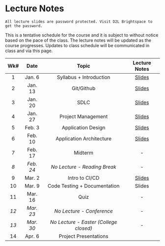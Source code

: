 # Lecture Notes

```{warning}
All lecture slides are password protected. Visit D2L Brightspace to get the password.
```
This is a tentative schedule for the course and it is subject to without notice based on the pace of the class. The lecture notes will be updated as the course progresses. Updates to class schedule will be communicated in class and via this page.


| **Wk#** | **Date** | **Topic** | **Lecture Notes** |
|:---:|:---:|:---:|:---:|
| 1 | Jan. 6 | Syllabus + Introduction | [Slides](https://jstrieb.github.io/link-lock/#eyJ2IjoiMC4wLjEiLCJlIjoid3plN3NRaHVWU3d3b3hia2lVaFZKSE13bitMVm1EZk1oaWZjNGZtZERDMDQ0RmRRekN3S29Bc2czMjNTam16ZjJ3SjBmL2NaRjVUWjg2eTFHTStTU3lzYkhlYjJ5U3BSRXArZGlOSnBRQlZ2ZGsvNDVRYS9yYSt3ait2NENjdFZ0ekJ0SFYvVDIyeFRJOXVQTkF6K1h5UldZYzA9IiwicyI6IkZjMWhnRTdZNkZFWitsaGJBZ20yeGc9PSIsImkiOiJsT2E5Z2RnamhQbjI0cFpFIn0=) |
| 2 | Jan. 13 | Git/Github | [Slides](https://jstrieb.github.io/link-lock/#eyJ2IjoiMC4wLjEiLCJlIjoiRzJBVWN3Rnk5VTVqTWNsODNwZVRWSHlmNWJFR1pzbkpTRFdWcXdOa3JOSkJDTE9MTkdMbURqdDBrN1RFNGtDczZqK2JXWVB4Sjk4NlRIOWU2alg1QVlRQTJHS2tVbU01NHRkUkE0TzNOMjVxb3dOcUsvV2h6M0VLZEFPSm5YRHl3aCtGb0U4NGpwRGdyak9RS1NKYTdlT21NdGc9IiwicyI6InBwNzJTVmdSbGZXM1BWeWUrYi85U0E9PSIsImkiOiJNQjVmSkVuV3dncmhFRmxKIn0=) |
| 3 | Jan. 20 | SDLC | [Slides](https://jstrieb.github.io/link-lock/#eyJ2IjoiMC4wLjEiLCJlIjoiRWxJdVFiWEtYRk9wTi80Rld1a3dQeUJJL01YM3ZaWU5kdWVhSDZ1dGVGbzQxN05MNzBMZitEL0pSRkVmZnIwQ0F0WG5YbHN0WXdDaGFqVDRDK2NPS2ZOQUhGTURRblFzQ29zM29ZcWUydDBReVA1alNEU29YMUVzK1hKM2cvSVMvTGx3djZxQ2hpQ3RjWmN1dTRZeHU1bVAwdXM9IiwicyI6IlkxcnJEN1dOcHVjdUhDYUNGNE5VYWc9PSIsImkiOiJuaXo1TnhLc1hzREYrRytSIn0=) |
| 4 | Jan. 27 | Project Management | [Slides](https://jstrieb.github.io/link-lock/#eyJ2IjoiMC4wLjEiLCJlIjoiSWltN0ZNcnFqbWVGWVFnN2E4RlVuQXRtdW0xbDk3bUpQZFNqakdlWTQ4bjNab2VGRzFwY25LOU84ODA4SjVsVWpCYUY2OERiZVQrZ2FQazFxaVhWam5sNGxYZERWUHBUWitzQ0RwYk9FSmpML0xUTndjNkJ6NHR3NkNyYXB1VHdpeVBDMW5PcGFJandYa0hNaVhCMUFiZmFncm89IiwicyI6ImhjS0RQSFpzdTBwWmM3MjU3dlRTMFE9PSIsImkiOiJiSElMRW1FWldrNFAwSFRFIn0=) |
| 5 | Feb. 3 | Application Design | [Slides](https://jstrieb.github.io/link-lock/#eyJ2IjoiMC4wLjEiLCJlIjoiTDFzSmphdGwwQVEzTWptYXJQM0M5QzBuZHAyUGdYbklXYmRJSWVqZmwzNGx5TGRpeFhpZCsxaG5pM0ZkdWE2allLSk9mSGJTVzhaRGwyN1ZRcFgvdnczSXNGQlFnaVhNeXpQZlZDYVdXM005RWpaUTlTQTRQVmJSVkg1WldhWXQ4QVMzdmJMZmFxZC9IR3FPeVZ5ZE1yZDN3dHM9IiwicyI6Ijh5Mkw4MUFoV2hFa1dpZkNFb1k0R3c9PSIsImkiOiJPVVNuSTNXZTd3YW9LTk9RIn0=) |
| 6 | Feb. 10 | Application Architecture | [Slides](https://jstrieb.github.io/link-lock/#eyJ2IjoiMC4wLjEiLCJlIjoiLzRxSmRTc2hDeG9mYW1LR041bUVxL2JQWDQwQ2RRdW1QSDhybnRNcHRiS1JWS3VjVjY1SXhPVUJtZy90UHVvYVBwampvcUxoeTdKcFVsSS93TENmelJrM1VMMFYrL3FiZ0pkcnh3U2NTWlZtVm1IVXNncUpEbzBmZmVHT0FBNmxqODFZNjAzQTJsakxrZTRkeDhibU1LRDlYT3c9IiwicyI6Ilc2ZDZqVDlLc1pZb0ltQXVqb0ZNanc9PSIsImkiOiJFcHJWc1N4T0QzQ2k4c2RzIn0=) |
| 7 | Feb. 17 | Midterm | - |
| _8_ | _Feb. 24_ | _No Lecture - Reading Break_ | - |
| 9 | Mar. 2 | Intro to CI/CD | [Slides](https://jstrieb.github.io/link-lock/#eyJ2IjoiMC4wLjEiLCJlIjoiQTFjcXB1d3paSUw3bjFCNGtySHM1T0w3dzgwcWRob1VRSkJ0dlpNLzRDL1ErUnpza25BMU1qb0tFVjlyZVhCR3E0QWZCLy9KOUsxejNJcFhSK2JmSlRsY0ZGRmRCMUkvMFoxKytyc005L0lqdlFiQWVLVk9zRGI4UzdCT1lHeEptWVhydmtZVmthYkthcFRjWHc2aUk1d20wdjA9IiwicyI6Im53SnVZMGNUZ2ZMckd4R1RqY2tadWc9PSIsImkiOiJwb0dHbXM4WWt0b2UwbU9DIn0=) |
| 10 | Mar. 9 | Code Testing + Documentation | Slides |
| 11 | Mar. 16 | Quiz | - |
| _12_ | _Mar. 23_ | _No Lecture - Conference_  | - |
| _13_ | _Mar. 30_ |  _No Lecture - Easter (College closed)_  | - |
| 14 | Apr. 6 | Project Presentations |  |